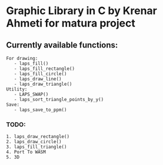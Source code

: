 # Graphic Library in C by Krenar Ahmeti for matura project

## Currently available functions: 
    For drawing: 
       - laps_fill()
       - laps_fill_rectangle()
       - laps_fill_circle()
       - laps_draw_line()
       - laps_draw_triangle()
    Utility:
       - LAPS_SWAP()
       - laps_sort_triangle_points_by_y()
    Save:
       - laps_save_to_ppm()


### TODO: 
    1. laps_draw_rectangle()
    2. laps_draw_circle()
    3. laps_fill_triangle()
    4. Port To WASM
    5. 3D